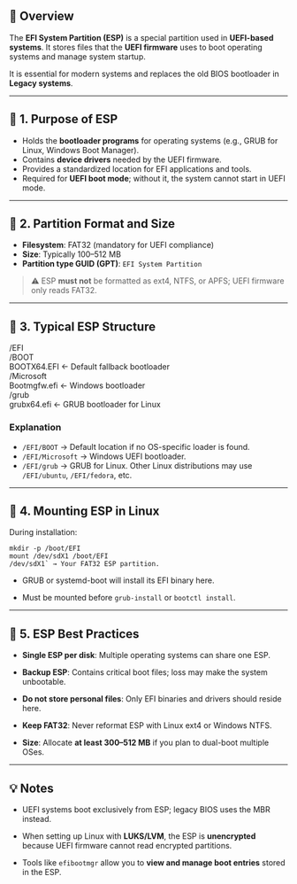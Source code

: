 ## 📘 Overview
The **EFI System Partition (ESP)** is a special partition used in **UEFI-based systems**. It stores files that the **UEFI firmware** uses to boot operating systems and manage system startup.  

It is essential for modern systems and replaces the old BIOS bootloader in **Legacy systems**.

---

## 🧠 1. Purpose of ESP

- Holds the **bootloader programs** for operating systems (e.g., GRUB for Linux, Windows Boot Manager).  
- Contains **device drivers** needed by the UEFI firmware.  
- Provides a standardized location for EFI applications and tools.  
- Required for **UEFI boot mode**; without it, the system cannot start in UEFI mode.

---

## 🧠 2. Partition Format and Size

- **Filesystem**: FAT32 (mandatory for UEFI compliance)  
- **Size**: Typically 100–512 MB  
- **Partition type GUID (GPT)**: `EFI System Partition`  

> ⚠️ ESP **must not** be formatted as ext4, NTFS, or APFS; UEFI firmware only reads FAT32.

---

## 🧠 3. Typical ESP Structure

/EFI  
/BOOT  
BOOTX64.EFI ← Default fallback bootloader  
/Microsoft  
Bootmgfw.efi ← Windows bootloader  
/grub  
grubx64.efi ← GRUB bootloader for Linux


### Explanation
- `/EFI/BOOT` → Default location if no OS-specific loader is found.  
- `/EFI/Microsoft` → Windows UEFI bootloader.  
- `/EFI/grub` → GRUB for Linux. Other Linux distributions may use `/EFI/ubuntu`, `/EFI/fedora`, etc.

---

## 🧠 4. Mounting ESP in Linux

During installation:

	mkdir -p /boot/EFI
	mount /dev/sdX1 /boot/EFI
	/dev/sdX1` → Your FAT32 ESP partition.
    
- GRUB or systemd-boot will install its EFI binary here.
    
- Must be mounted before `grub-install` or `bootctl install`.
    

---

## 🧠 5. ESP Best Practices

- **Single ESP per disk**: Multiple operating systems can share one ESP.
    
- **Backup ESP**: Contains critical boot files; loss may make the system unbootable.
    
- **Do not store personal files**: Only EFI binaries and drivers should reside here.
    
- **Keep FAT32**: Never reformat ESP with Linux ext4 or Windows NTFS.
    
- **Size**: Allocate **at least 300–512 MB** if you plan to dual-boot multiple OSes.
    

---

## 💡 Notes

- UEFI systems boot exclusively from ESP; legacy BIOS uses the MBR instead.
    
- When setting up Linux with **LUKS/LVM**, the ESP is **unencrypted** because UEFI firmware cannot read encrypted partitions.
    
- Tools like `efibootmgr` allow you to **view and manage boot entries** stored in the ESP.

